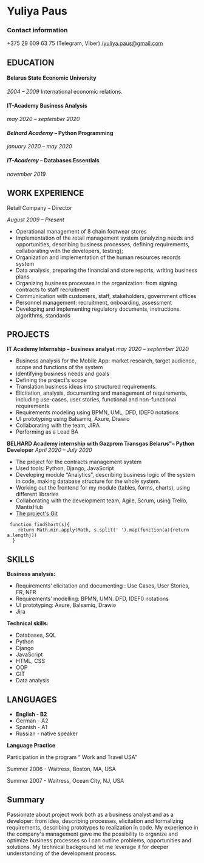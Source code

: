 # **Yuliya Paus**

### **Contact information**
+375 29 609 63 75 (Telegram, Viber)
/yuliya.paus@gmail.com

## **EDUCATION**

#### **Belarus State Economic University** 
*2004 –  2009*
International economic relations.
#### **IT-Academy**          Business Analysis
*may 2020 – september 2020*
#### *Belhard Academy* – Python Programming
*january  2020 – may 2020*
#### *IT-Academy* – Databases Essentials
*november 2019*


## **WORK EXPERIENCE**

Retail Company – Director

*August 2009 – Present*

* Operational management of 8 chain footwear stores
* Implementation of the retail management system (analyzing needs and opportunities, describing business processes, defining requirements, collaborating with the developers, testing);
* Organization and implementation of the human resources records system
* Data analysis, preparing the financial and store reports, writing business plans 
* Organizing business processes in the organization: from signing contracts to staff recruitment
* Communication with customers, staff, stakeholders, government offices 
* Personnel management: recruitment, onboarding,  assessment
* Developing and implementing regulatory documents, instructions. algorithms, standards 


## **PROJECTS**

**IT Academy Internship – business analyst**
*may 2020 – september 2020*
* Business analysis for the Mobile App: market research, target audience, scope and functions of the system 
* Identifying business needs and goals 
* Defining the project's scope
* Translation business ideas into structured requirements.
* Elicitation, analysis, documenting and management of requirements, including use-cases, user stories, functional and non-functional requirements
* Requirements modeling using BPMN, UML, DFD, IDEF0 notations
* UI prototyping using Balsamiq, Axure, Drawio
* Collaborating with the team, JIRA 
* Performing as a Lead BA

**BELHARD Academy internship with Gazprom Transgas Belarus"– Python Developer**
*April 2020 – July 2020*
* The project for the contracts management system 
* Used tools: Python, Django, JavaScript
* Developing module “Analytics”, describing business logic of the system in code, making database structure for the whole system. 
* Working out the frontend for my module (tables, forms, charts), using different libraries 
* Collaborating with the development team, Agile, Scrum, using Trello, MantisHub 
* [The project's Git](https://github.com/yuliyapaus/GAZ)

```
 function findShort(s){
    return Math.min.apply(Math, s.split(' ').map(function(a){return a.length}))
  } 
  ```


## **SKILLS**
**Business analysis:**
- Requirements’ elicitation and documenting : Use Cases, User Stories, FR, NFR
- Requirements’ modelling: BPMN, UMN. DFD, IDEF0 notations
- UI prototyping: Axure, Balsamiq, Drawio
- Jira

**Technical skills:**
- Databases, SQL
- Python
- Django
- JavaScript
- HTML, CSS
- OOP
- GIT
- Data analysis

## **LANGUAGES**

* **English - B2**
* German - А2
* Spanish - А1
* Russian - native speaker 

**Language Practice**

Participation in the program “ Work and Travel USA”

Summer 2006 - Waitress, Boston, MA, USA

Summer 2007 - Waitress, Ocean City, NJ, USA

## **Summary**
Passionate about project work both as a business analyst and as a developer: from idea, describing processes, elicitation and formalizing requirements, describing prototypes to realization in code. My experience in the company's management gave me the possibility to organize and optimize business processes so I can outline problems, opportunities and solutions. My technical background let me leverage it for deeper understanding of the development process. 
